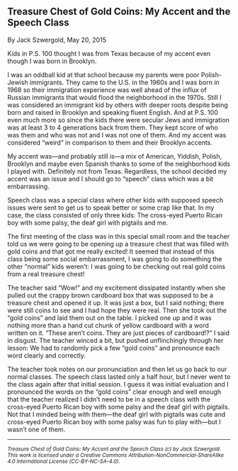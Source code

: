 ## Treasure Chest of Gold Coins: My Accent and the Speech Class

By Jack Szwergold, May 20, 2015

Kids in P.S. 100 thought I was from Texas because of my accent even though I was born in Brooklyn.

I was an oddball kid at that school because my parents were poor Polish-Jewish immigrants. They came to the U.S. in the 1960s and I was born in 1968 so their immigration experience was well ahead of the influx of Russian immigrants that would flood the neighborhood in the 1970s. Still I was considered an immigrant kid by others with deeper roots despite being born and raised in Brooklyn and speaking fluent English. And at P.S. 100 even much more so since the kids there were secular Jews and immigration was at least 3 to 4 generations back from them. They kept score of who was them and who was not and I was not one of them. And my accent was considered “weird” in comparison to them and their Brooklyn accents.

My accent was—and probably still is—a mix of American, Yiddish, Polish, Brooklyn and maybe even Spanish thanks to some of the neighborhood kids I played with. Definitely not from Texas. Regardless, the school decided my accent was an issue and I should go to “speech” class which was a bit embarrassing.

Speech class was a special class where other kids with supposed speech issues were sent to get us to speak better or some crap like that. In my case, the class consisted of only three kids: The cross-eyed Puerto Rican boy with some palsy, the deaf girl with pigtails and me.

The first meeting of the class was in this special small room and the teacher told us we were going to be opening up a treasure chest that was filled with gold coins and that got me really excited! It seemed that instead of this class being some social embarrassment, I was going to do something the other “normal” kids weren’t: I was going to be checking out real gold coins from a real treasure chest!

The teacher said “Wow!” and my excitement dissipated instantly when  she pulled out the crappy brown cardboard box that was supposed to be a treasure chest and opened it up. It was just a box, but I said nothing; there were still coins to see and I had hope they were real. Then she took out the “gold coins” and laid them out on the table. I picked one up and it was nothing more than a hand cut chunk of yellow cardboard with a word written on it. “These aren’t coins. They are just pieces of cardboard!?” I said in disgust. The teacher winced a bit, but pushed unflinchingly through her lesson: We had to randomly pick a few “gold coins” and pronounce each word clearly and correctly.

The teacher took notes on our pronunciation and then let us go back to our normal classes. The speech class lasted only a half hour, but I never went to the class again after that initial session. I guess it was initial evaluation and I pronounced the words on the “gold coins” clear enough and well enough that the teacher realized I didn’t need to be in a speech class with the cross-eyed Puerto Rican boy with some palsy and the deaf girl with pigtails. Not that I minded being with them—the deaf girl with pigtails was cute and cross-eyed Puerto Rican boy with some palsy was fun to play with—but I wasn’t one of them.

***

<sup>*Treasure Chest of Gold Coins: My Accent and the Speech Class (c) by Jack Szwergold. This work is licensed under a Creative Commons Attribution-NonCommercial-ShareAlike 4.0 International License (CC-BY-NC-SA-4.0).*</sup>
